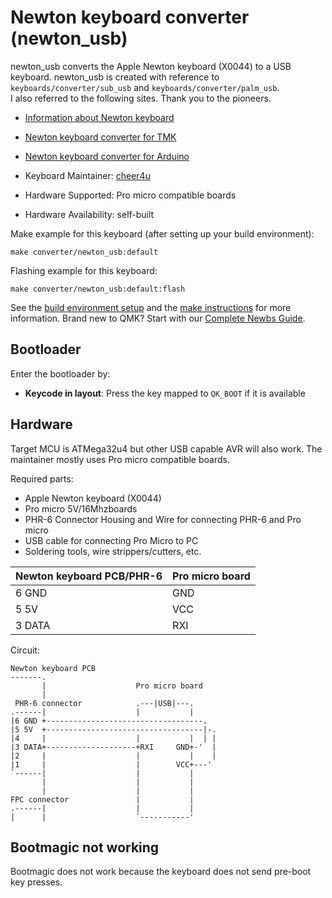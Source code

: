 # Newton keyboard converter (newton_usb)

newton_usb converts the Apple Newton keyboard (X0044) to a USB keyboard.
newton_usb is created with reference to `keyboards/converter/sub_usb` and `keyboards/converter/palm_usb`.  
I also referred to the following sites. Thank you to the pioneers.

* [Information about Newton keyboard](https://sharktastica.co.uk/articles/apple_model_m "Apple Newton Keyboard - The time Apple turned to IBM/Lexmark for a Model M")
* [Newton keyboard converter for TMK](https://github.com/themav/tmk-keyboard-newton "TMK Keyboard for Apple Newton")
* [Newton keyboard converter for Arduino](https://jimandnoreen.com/?p=259 "A USB adapter for the Apple Newton keyboard")

* Keyboard Maintainer: [cheer4u](https://github.com/cheer4u-code)
* Hardware Supported: Pro micro compatible boards
* Hardware Availability: self-built

Make example for this keyboard (after setting up your build environment):

    make converter/newton_usb:default

Flashing example for this keyboard:

    make converter/newton_usb:default:flash

See the [build environment setup](https://docs.qmk.fm/#/getting_started_build_tools) and the [make instructions](https://docs.qmk.fm/#/getting_started_make_guide) for more information. Brand new to QMK? Start with our [Complete Newbs Guide](https://docs.qmk.fm/#/newbs).

## Bootloader

Enter the bootloader by:

* **Keycode in layout**: Press the key mapped to `QK_BOOT` if it is available

## Hardware

Target MCU is ATMega32u4 but other USB capable AVR will also work. The maintainer mostly uses Pro micro compatible boards.

Required parts:

* Apple Newton keyboard (X0044)
* Pro micro 5V/16Mhzboards
* PHR-6 Connector Housing and Wire for connecting PHR-6 and Pro micro
* USB cable for connecting Pro Micro to PC
* Soldering tools, wire strippers/cutters, etc.

|Newton keyboard PCB/PHR-6 | Pro micro board|
|--------------------------|----------------|
|6 GND                     | GND            |
|5 5V                      | VCC            |
|3 DATA                    | RXI            |

Circuit:

    Newton keyboard PCB
    -------.
           |                    Pro micro board
           |
     PHR-6 connector            .---|USB|---.
    .------|                    |           |
    |6 GND +-----------------------------------.
    |5 5V  +-----------------------------------|-.
    |4     |                    |           |  | |
    |3 DATA+--------------------+RXI     GND+-'  |
    |2     |                    |           |    |
    |1     |                    |        VCC+---'
    `------|                    |           |
           |                    |           |
           |                    |           |
    FPC connector               |           |
    .------|                    |           |
    |      |                    `-----------'


## Bootmagic not working

Bootmagic does not work because the keyboard does not send pre-boot key presses.
